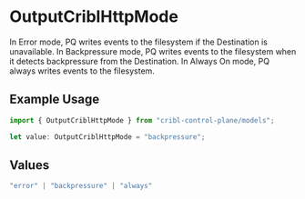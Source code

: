 # OutputCriblHttpMode

In Error mode, PQ writes events to the filesystem if the Destination is unavailable. In Backpressure mode, PQ writes events to the filesystem when it detects backpressure from the Destination. In Always On mode, PQ always writes events to the filesystem.

## Example Usage

```typescript
import { OutputCriblHttpMode } from "cribl-control-plane/models";

let value: OutputCriblHttpMode = "backpressure";
```

## Values

```typescript
"error" | "backpressure" | "always"
```